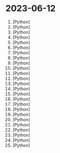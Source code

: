 # 2023-06-12

1. [](https://github.comundefined "Audiocraft is a library for audio processing and generation with deep learning. It features the state-of-the-art EnCodec audio compressor / tokenizer, along with MusicGen, a simple and controllable music generation LM with textual and melodic conditioning.") [Python]
2. [](https://github.comundefined "A collective list of free APIs") [Python]
3. [](https://github.comundefined "FlagAI (Fast LArge-scale General AI models) is a fast, easy-to-use and extensible toolkit for large-scale model.") [Python]
4. [](https://github.comundefined "Code for the Recognize Anything Model and Tag2Text Model") [Python]
5. [](https://github.comundefined "崩坏：星穹铁道 模拟宇宙自动化 （Honkai Star Rail - Auto Simulated Universe）") [Python]
6. [](https://github.comundefined "SoftVC VITS Singing Voice Conversion") [Python]
7. [](https://github.comundefined "Book_4_《矩阵力量》 | 鸢尾花书：从加减乘除到机器学习；上架！") [Python]
8. [](https://github.comundefined "Linux, Jenkins, AWS, SRE, Prometheus, Docker, Python, Ansible, Git, Kubernetes, Terraform, OpenStack, SQL, NoSQL, Azure, GCP, DNS, Elastic, Network, Virtualization. DevOps Interview Questions") [Python]
9. [](https://github.comundefined "👋 Hey there new grad🎉! We've put together a collection of full-time job openings for SWE, Quant, PM and tech roles in 2024! 🚀") [Python]
10. [](https://github.comundefined "with 100k context windows on the way, it's now feasible for every dev to have their own smol developer") [Python]
11. [](https://github.comundefined "A web interface for chatting with Alpaca through llama.cpp. Fully dockerized, with an easy to use API.") [Python]
12. [](https://github.comundefined "") [Python]
13. [](https://github.comundefined "All Algorithms implemented in Python") [Python]
14. [](https://github.comundefined "🦦 Otter, a multi-modal model based on OpenFlamingo (open-sourced version of DeepMind's Flamingo), trained on MIMIC-IT and showcasing improved instruction-following and in-context learning ability.") [Python]
15. [](https://github.comundefined "Revolutionizing Database Interactions with Private LLM Technology") [Python]
16. [](https://github.comundefined "Experience macOS just like before") [Python]
17. [](https://github.comundefined "LLM as a Chatbot Service") [Python]
18. [](https://github.comundefined "GUI for a Vocal Remover that uses Deep Neural Networks.") [Python]
19. [](https://github.comundefined "CSV-AI is the ultimate app powered by LangChain, OpenAI, and Streamlit that allows you to unlock hidden insights in your CSV files. With CSV-AI, you can effortlessly interact with, summarize, and analyze your CSV files in one convenient place.") [Python]
20. [](https://github.comundefined "Matting Anything Model (MAM), an efficient and versatile framework for estimating the alpha matte of any instance in an image with flexible and interactive visual or linguistic user prompt guidance.") [Python]
21. [](https://github.comundefined "Video-LLaMA: An Instruction-tuned Audio-Visual Language Model for Video Understanding") [Python]
22. [](https://github.comundefined "The simplest, fastest repository for training/finetuning medium-sized GPTs.") [Python]
23. [](https://github.comundefined "跨平台 Python 异步聊天机器人框架 / Asynchronous multi-platform chatbot framework written in Python") [Python]
24. [](https://github.comundefined "A curated list of awesome Machine Learning frameworks, libraries and software.") [Python]
25. [](https://github.comundefined "Osintgram is a OSINT tool on Instagram. It offers an interactive shell to perform analysis on Instagram account of any users by its nickname") [Python]
